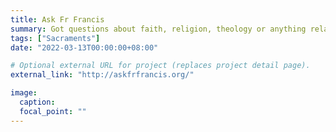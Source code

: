 ```yaml
---
title: Ask Fr Francis
summary: Got questions about faith, religion, theology or anything related to the Catholic Church? Fr. Francis will answer them here.
tags: ["Sacraments"]
date: "2022-03-13T00:00:00+08:00"

# Optional external URL for project (replaces project detail page).
external_link: "http://askfrfrancis.org/"

image:
  caption:
  focal_point: ""
---
```

